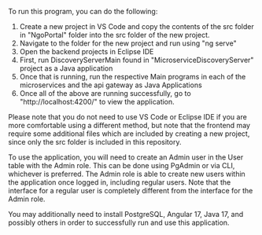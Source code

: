 To run this program, you can do the following:

1. Create a new project in VS Code and copy the contents of the src folder in "NgoPortal" folder into the src folder of the new project.
2. Navigate to the folder for the new project and run using "ng serve"
3. Open the backend projects in Eclipse IDE
4. First, run DiscoveryServerMain found in "MicroserviceDiscoveryServer" project as a Java application
5. Once that is running, run the respective Main programs in each of the microservices and the api gateway as Java Applications
6. Once all of the above are running successfully, go to "http://localhost:4200/" to view the application.

Please note that you do not need to use VS Code or Eclipse IDE if you are more comfortable using a different method, but note that the frontend may require some additional files which are included by creating a new project, since only the src folder is included in this repository. 

To use the application, you will need to create an Admin user in the User table with the Admin role. This can be done using PgAdmin or via CLI, whichever is preferred. The Admin role is able to create new users within the application once logged in, including regular users. Note that the interface for a regular user is completely different from the interface for the Admin role.

You may additionally need to install PostgreSQL, Angular 17, Java 17, and possibly others in order to successfully run and use this application.
